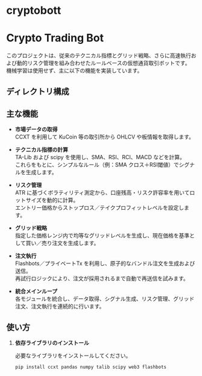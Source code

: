 # cryptobott

# Crypto Trading Bot

このプロジェクトは、従来のテクニカル指標とグリッド戦略、さらに高速執行および動的リスク管理を組み合わせたルールベースの仮想通貨取引ボットです。  
機械学習は使用せず、主に以下の機能を実装しています。

## ディレクトリ構成


## 主な機能

- **市場データの取得**  
  CCXT を利用して KuCoin 等の取引所から OHLCV や板情報を取得します。

- **テクニカル指標の計算**  
  TA-Lib および scipy を使用し、SMA、RSI、RCI、MACD などを計算。  
  これらをもとに、シンプルなルール（例：SMA クロス＋RSI閾値）でシグナルを生成します。

- **リスク管理**  
  ATR に基づくボラティリティ測定から、口座残高・リスク許容率を用いてロットサイズを動的に計算。  
  エントリー価格からストップロス／テイクプロフィットレベルを設定します。

- **グリッド戦略**  
  指定した価格レンジ内で均等なグリッドレベルを生成し、現在価格を基準として買い／売り注文を生成します。

- **注文執行**  
  Flashbots／プライベートTx を利用し、原子的なバンドル注文を生成および送信。  
  再試行ロジックにより、注文が採用されるまで自動で再送信を試みます。

- **統合メインループ**  
  各モジュールを統合し、データ取得、シグナル生成、リスク管理、グリッド注文、注文執行を連続的に行います。

## 使い方

1. **依存ライブラリのインストール**

   必要なライブラリをインストールしてください。
   ```bash
   pip install ccxt pandas numpy talib scipy web3 flashbots

